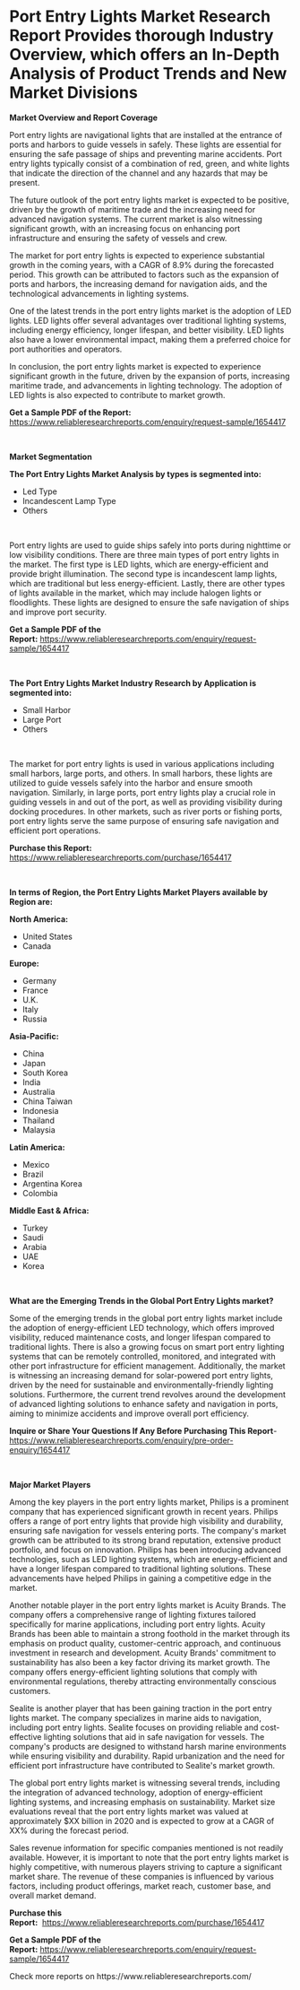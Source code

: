 <p><h1>Port Entry Lights Market Research Report Provides thorough Industry Overview, which offers an In-Depth Analysis of Product Trends and New Market Divisions</h1></p><p><strong>Market Overview and Report Coverage</strong></p>
<p><p>Port entry lights are navigational lights that are installed at the entrance of ports and harbors to guide vessels in safely. These lights are essential for ensuring the safe passage of ships and preventing marine accidents. Port entry lights typically consist of a combination of red, green, and white lights that indicate the direction of the channel and any hazards that may be present.</p><p>The future outlook of the port entry lights market is expected to be positive, driven by the growth of maritime trade and the increasing need for advanced navigation systems. The current market is also witnessing significant growth, with an increasing focus on enhancing port infrastructure and ensuring the safety of vessels and crew.</p><p>The market for port entry lights is expected to experience substantial growth in the coming years, with a CAGR of 8.9% during the forecasted period. This growth can be attributed to factors such as the expansion of ports and harbors, the increasing demand for navigation aids, and the technological advancements in lighting systems.</p><p>One of the latest trends in the port entry lights market is the adoption of LED lights. LED lights offer several advantages over traditional lighting systems, including energy efficiency, longer lifespan, and better visibility. LED lights also have a lower environmental impact, making them a preferred choice for port authorities and operators.</p><p>In conclusion, the port entry lights market is expected to experience significant growth in the future, driven by the expansion of ports, increasing maritime trade, and advancements in lighting technology. The adoption of LED lights is also expected to contribute to market growth.</p></p>
<p><strong>Get a Sample PDF of the Report:</strong> <a href="https://www.reliableresearchreports.com/enquiry/request-sample/1654417">https://www.reliableresearchreports.com/enquiry/request-sample/1654417</a></p>
<p>&nbsp;</p>
<p><strong>Market Segmentation</strong></p>
<p><strong>The Port Entry Lights Market Analysis by types is segmented into:</strong></p>
<p><ul><li>Led Type</li><li>Incandescent Lamp Type</li><li>Others</li></ul></p>
<p>&nbsp;</p>
<p><p>Port entry lights are used to guide ships safely into ports during nighttime or low visibility conditions. There are three main types of port entry lights in the market. The first type is LED lights, which are energy-efficient and provide bright illumination. The second type is incandescent lamp lights, which are traditional but less energy-efficient. Lastly, there are other types of lights available in the market, which may include halogen lights or floodlights. These lights are designed to ensure the safe navigation of ships and improve port security.</p></p>
<p><strong>Get a Sample PDF of the Report:</strong>&nbsp;<a href="https://www.reliableresearchreports.com/enquiry/request-sample/1654417">https://www.reliableresearchreports.com/enquiry/request-sample/1654417</a></p>
<p>&nbsp;</p>
<p><strong>The Port Entry Lights Market Industry Research by Application is segmented into:</strong></p>
<p><ul><li>Small Harbor</li><li>Large Port</li><li>Others</li></ul></p>
<p>&nbsp;</p>
<p><p>The market for port entry lights is used in various applications including small harbors, large ports, and others. In small harbors, these lights are utilized to guide vessels safely into the harbor and ensure smooth navigation. Similarly, in large ports, port entry lights play a crucial role in guiding vessels in and out of the port, as well as providing visibility during docking procedures. In other markets, such as river ports or fishing ports, port entry lights serve the same purpose of ensuring safe navigation and efficient port operations.</p></p>
<p><strong>Purchase this Report:</strong>&nbsp; <a href="https://www.reliableresearchreports.com/purchase/1654417">https://www.reliableresearchreports.com/purchase/1654417</a></p>
<p>&nbsp;</p>
<p><strong>In terms of Region, the Port Entry Lights Market Players available by Region are:</strong></p>
<p>
    <p> <strong> North America: </strong>
        <ul>
            <li>United States</li>
            <li>Canada</li>
        </ul>
        </p> 
    <p> <strong> Europe: </strong>
        <ul>
            <li>Germany</li>
            <li>France</li>
            <li>U.K.</li>
            <li>Italy</li>
            <li>Russia</li>
        </ul>
        </p> 
    <p> <strong> Asia-Pacific: </strong>
        <ul>
            <li>China</li>
            <li>Japan</li>
            <li>South Korea</li>
            <li>India</li>
            <li>Australia</li>
            <li>China Taiwan</li>
            <li>Indonesia</li>
            <li>Thailand</li>
            <li>Malaysia</li>
        </ul>
        </p> 
    <p> <strong> Latin America: </strong>
        <ul>
            <li>Mexico</li>
            <li>Brazil</li>
            <li>Argentina Korea</li>
            <li>Colombia</li>
        </ul>
        </p> 
    <p> <strong> Middle East & Africa: </strong>
        <ul>
            <li>Turkey</li>
            <li>Saudi</li>
            <li>Arabia</li>
            <li>UAE</li>
            <li>Korea</li>
        </ul>
    </p>
    </p>
<p>&nbsp;</p>
<p><strong>What are the Emerging Trends in the Global Port Entry Lights market?</strong></p>
<p><p>Some of the emerging trends in the global port entry lights market include the adoption of energy-efficient LED technology, which offers improved visibility, reduced maintenance costs, and longer lifespan compared to traditional lights. There is also a growing focus on smart port entry lighting systems that can be remotely controlled, monitored, and integrated with other port infrastructure for efficient management. Additionally, the market is witnessing an increasing demand for solar-powered port entry lights, driven by the need for sustainable and environmentally-friendly lighting solutions. Furthermore, the current trend revolves around the development of advanced lighting solutions to enhance safety and navigation in ports, aiming to minimize accidents and improve overall port efficiency.</p></p>
<p><strong>Inquire or Share Your Questions If Any Before Purchasing This Report</strong>- <a href="https://www.reliableresearchreports.com/enquiry/pre-order-enquiry/1654417">https://www.reliableresearchreports.com/enquiry/pre-order-enquiry/1654417</a></p>
<p>&nbsp;</p>
<p><strong>Major Market Players</strong></p>
<p><p>Among the key players in the port entry lights market, Philips is a prominent company that has experienced significant growth in recent years. Philips offers a range of port entry lights that provide high visibility and durability, ensuring safe navigation for vessels entering ports. The company's market growth can be attributed to its strong brand reputation, extensive product portfolio, and focus on innovation. Philips has been introducing advanced technologies, such as LED lighting systems, which are energy-efficient and have a longer lifespan compared to traditional lighting solutions. These advancements have helped Philips in gaining a competitive edge in the market.</p><p>Another notable player in the port entry lights market is Acuity Brands. The company offers a comprehensive range of lighting fixtures tailored specifically for marine applications, including port entry lights. Acuity Brands has been able to maintain a strong foothold in the market through its emphasis on product quality, customer-centric approach, and continuous investment in research and development. Acuity Brands' commitment to sustainability has also been a key factor driving its market growth. The company offers energy-efficient lighting solutions that comply with environmental regulations, thereby attracting environmentally conscious customers.</p><p>Sealite is another player that has been gaining traction in the port entry lights market. The company specializes in marine aids to navigation, including port entry lights. Sealite focuses on providing reliable and cost-effective lighting solutions that aid in safe navigation for vessels. The company's products are designed to withstand harsh marine environments while ensuring visibility and durability. Rapid urbanization and the need for efficient port infrastructure have contributed to Sealite's market growth.</p><p>The global port entry lights market is witnessing several trends, including the integration of advanced technology, adoption of energy-efficient lighting systems, and increasing emphasis on sustainability. Market size evaluations reveal that the port entry lights market was valued at approximately $XX billion in 2020 and is expected to grow at a CAGR of XX% during the forecast period.</p><p>Sales revenue information for specific companies mentioned is not readily available. However, it is important to note that the port entry lights market is highly competitive, with numerous players striving to capture a significant market share. The revenue of these companies is influenced by various factors, including product offerings, market reach, customer base, and overall market demand.</p></p>
<p><strong>Purchase this Report:</strong>&nbsp;&nbsp;<a href="https://www.reliableresearchreports.com/purchase/1654417">https://www.reliableresearchreports.com/purchase/1654417</a></p>
<p></p>
<p><strong>Get a Sample PDF of the Report:</strong>&nbsp;<a href="https://www.reliableresearchreports.com/enquiry/request-sample/1654417">https://www.reliableresearchreports.com/enquiry/request-sample/1654417</a></p>
<p>Check more reports on https://www.reliableresearchreports.com/</p>